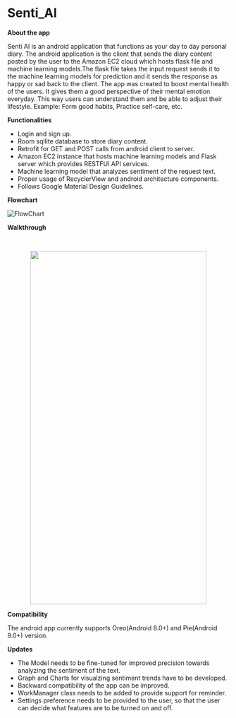 # Senti_AI
**About the app**

Senti AI is an android application that functions as your day to day personal diary. The android application is the client that sends the diary content posted by the user to the Amazon EC2 cloud which hosts flask file and machine learning models.The flask file takes the input request sends it to the machine learning models for prediction and it sends the response as happy or sad back to the client. The app was created to boost mental health of the users. It gives them a good perspective of their mental emotion everyday. This way users can understand them and be able to adjust their lifestyle. Example: Form good habits, Practice self-care, etc.

**Functionalities**
* Login and sign up.
* Room sqllite database to store diary content.
* Retrofit for GET and POST calls from android client to server.
* Amazon EC2 instance that hosts machine learning models and Flask server which provides RESTFUl API services.
* Machine learning model that analyzes sentiment of the request text.
* Proper usage of RecyclerView and android architecture components.
* Follows Google Material Design Guidelines.

**Flowchart**

![FlowChart](https://github.com/tamizh3110/Senti_AI/blob/master/flowchartaws.png)

<p><b>Walkthrough</b></p>
<br/>
<p align="center">
<img src="https://github.com/tamizh3110/Senti_AI/blob/master/Walkthrough.gif" width="400" height="800">
</p>

**Compatibility**

The android app currently supports Oreo(Android 8.0+) and Pie(Android 9.0+) version.

**Updates**

* The Model needs to be fine-tuned for improved precision towards analyzing the sentiment of the text.
* Graph and Charts for visualzing sentiment trends have to be developed.
* Backward compatibility of the app can be improved.
* WorkManager class needs to be added to provide support for reminder.
* Settings preference needs to be provided to the user, so that the user can decide what features are to be turned on and off.
